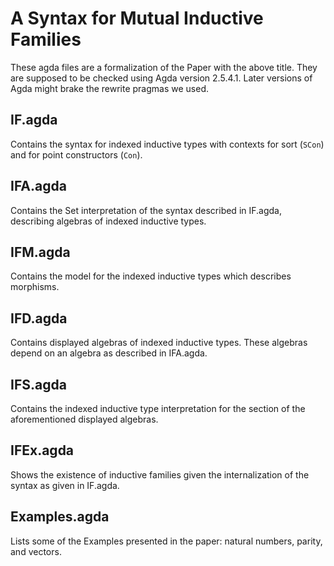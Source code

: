 # A Syntax for Mutual Inductive Families

These agda files are a formalization of the Paper with the above title. They are supposed to be checked using Agda version 2.5.4.1. Later versions of Agda might brake the rewrite pragmas we used.

## IF.agda

Contains the syntax for indexed inductive types with contexts for sort (`SCon`) and for point constructors (`Con`).

## IFA.agda

Contains the Set interpretation of the syntax described in IF.agda, describing algebras of indexed inductive types.

## IFM.agda

Contains the model for the indexed inductive types which describes morphisms.

## IFD.agda

Contains displayed algebras of indexed inductive types. These algebras depend on an algebra as described in IFA.agda.

## IFS.agda

Contains the indexed inductive type interpretation for the section of the aforementioned displayed algebras.

## IFEx.agda

Shows the existence of inductive families given the internalization of the syntax as given in IF.agda.

## Examples.agda

Lists some of the Examples presented in the paper: natural numbers, parity, and vectors.